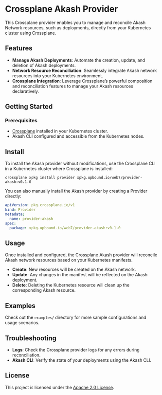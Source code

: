# Crossplane Akash Provider

This Crossplane provider enables you to manage and reconcile Akash Network resources, such as deployments, directly from your Kubernetes cluster using Crossplane.

## Features

- **Manage Akash Deployments**: Automate the creation, update, and deletion of Akash deployments.
- **Network Resource Reconciliation**: Seamlessly integrate Akash network resources into your Kubernetes environment.
- **Crossplane Integration**: Leverage Crossplane’s powerful composition and reconciliation features to manage your Akash resources declaratively.

## Getting Started

### Prerequisites

- [Crossplane](https://crossplane.io) installed in your Kubernetes cluster.
- Akash CLI configured and accessible from the Kubernetes nodes.


## Install

To install the Akash provider without modifications, use the Crossplane CLI in a Kubernetes cluster where Crossplane is installed:

```console
crossplane xpkg install provider xpkg.upbound.io/web7/provider-akash:v0.1.0
```

You can also manually install the Akash provider by creating a Provider directly:

```yaml
apiVersion: pkg.crossplane.io/v1
kind: Provider
metadata:
  name: provider-akash
spec:
  package: xpkg.upbound.io/web7/provider-akash:v0.1.0
```

## Usage

Once installed and configured, the Crossplane Akash provider will reconcile Akash network resources based on your Kubernetes manifests.

- **Create**: New resources will be created on the Akash network.
- **Update**: Any changes in the manifest will be reflected on the Akash deployment.
- **Delete**: Deleting the Kubernetes resource will clean up the corresponding Akash resource.

## Examples

Check out the `examples/` directory for more sample configurations and usage scenarios.

## Troubleshooting

- **Logs**: Check the Crossplane provider logs for any errors during reconciliation.
- **Akash CLI**: Verify the state of your deployments using the Akash CLI.


## License

This project is licensed under the [Apache 2.0 License](LICENSE).